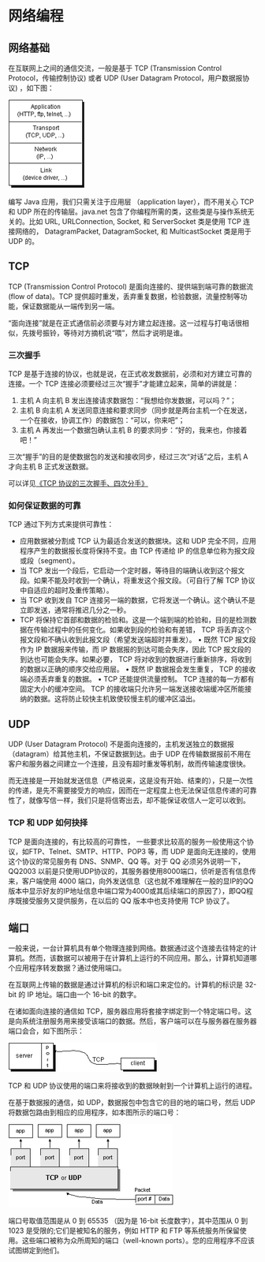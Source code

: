 # 网络编程

## 网络基础

在互联网上之间的通信交流，一般是基于 TCP  (Transmission Control Protocol，传输控制协议) 或者 UDP (User Datagram Protocol，用户数据报协议) ，如下图：

![](../images/net/1netw.gif)

编写 Java 应用，我们只需关注于应用层 （application layer），而不用关心 TCP 和 UDP 所在的传输层。java.net 包含了你编程所需的类，这些类是与操作系统无关的。比如 URL, URLConnection, Socket, 和 ServerSocket 类是使用 TCP 连接网络的， DatagramPacket, DatagramSocket, 和 MulticastSocket 类是用于  UDP  的。

## TCP

TCP (Transmission Control Protocol) 是面向连接的、提供端到端可靠的数据流(flow of data)。TCP 提供超时重发，丢弃重复数据，检验数据，流量控制等功能，保证数据能从一端传到另一端。 

“面向连接”就是在正式通信前必须要与对方建立起连接。这一过程与打电话很相似，先拨号振铃，等待对方摘机说“喂”，然后才说明是谁。

### 三次握手

TCP 是基于连接的协议，也就是说，在正式收发数据前，必须和对方建立可靠的连接。一个 TCP 连接必须要经过三次“握手”才能建立起来，简单的讲就是：

1. 主机 A 向主机 B 发出连接请求数据包：“我想给你发数据，可以吗？”；
2. 主机 B 向主机 A 发送同意连接和要求同步（同步就是两台主机一个在发送，一个在接收，协调工作）的数据包：“可以，你来吧”；
3. 主机 A 再发出一个数据包确认主机 B 的要求同步：“好的，我来也，你接着吧！”

三次“握手”的目的是使数据包的发送和接收同步，经过三次“对话”之后，主机 A 才向主机 B 正式发送数据。

可以详见[《TCP 协议的三次握手、四次分手》](http://www.waylau.com/tcp-connect-and-close/)

### 如何保证数据的可靠

TCP 通过下列方式来提供可靠性：

* 应用数据被分割成 TCP 认为最适合发送的数据块。这和 UDP 完全不同，应用程序产生的数据报长度将保持不变。由 TCP 传递给 IP 的信息单位称为报文段或段（segment）。
* 当 TCP 发出一个段后，它启动一个定时器，等待目的端确认收到这个报文段。如果不能及时收到一个确认，将重发这个报文段。（可自行了解 TCP 协议中自适应的超时及重传策略）。
* 当  TCP 收到发自  TCP 连接另一端的数据，它将发送一个确认。这个确认不是立即发送，通常将推迟几分之一秒。
*  TCP 将保持它首部和数据的检验和。这是一个端到端的检验和，目的是检测数据在传输过程中的任何变化。如果收到段的检验和有差错，  TCP 将丢弃这个报文段和不确认收到此报文段（希望发送端超时并重发）。
• 既然 TCP 报文段作为 IP 数据报来传输，而 IP 数据报的到达可能会失序，因此  TCP 报文段的到达也可能会失序。如果必要，  TCP 将对收到的数据进行重新排序，将收到的数据以正确的顺序交给应用层。
• 既然 IP 数据报会发生重复，  TCP 的接收端必须丢弃重复的数据。
•  TCP 还能提供流量控制。 TCP 连接的每一方都有固定大小的缓冲空间。 TCP 的接收端只允许另一端发送接收端缓冲区所能接纳的数据。这将防止较快主机致使较慢主机的缓冲区溢出。

## UDP

UDP (User Datagram Protocol) 不是面向连接的，主机发送独立的数据报（datagram）给其他主机，不保证数据到达。由于 UDP 在传输数据报前不用在客户和服务器之间建立一个连接，且没有超时重发等机制，故而传输速度很快。 

而无连接是一开始就发送信息（严格说来，这是没有开始、结束的），只是一次性的传递，是先不需要接受方的响应，因而在一定程度上也无法保证信息传递的可靠性了，就像写信一样，我们只是将信寄出去，却不能保证收信人一定可以收到。

### TCP 和 UDP 如何抉择

TCP 是面向连接的，有比较高的可靠性， 一些要求比较高的服务一般使用这个协议，如FTP、Telnet、SMTP、HTTP、POP3 等，而 UDP 是面向无连接的，使用这个协议的常见服务有 DNS、SNMP、QQ 等。对于 QQ 必须另外说明一下，QQ2003 以前是只使用UDP协议的，其服务器使用8000端口，侦听是否有信息传来，客户端使用 4000 端口，向外发送信息（这也就不难理解在一般的显IP的QQ版本中显示好友的IP地址信息中端口常为4000或其后续端口的原因了），即QQ程序既接受服务又提供服务，在以后的 QQ 版本中也支持使用 TCP 协议了。

## 端口

一般来说，一台计算机具有单个物理连接到网络。数据通过这个连接去往特定的计算机。然而，该数据可以被用于在计算机上运行的不同应用。那么，计算机知道哪个应用程序转发数据？通过使用端口。

在互联网上传输的数据是通过计算机的标识和端口来定位的。计算机的标识是 32-bit  的 IP 地址。端口由一个 16-bit 的数字。

在诸如面向连接的通信如 TCP，服务器应用将套接字绑定到一个特定端口号。这是向系统注册服务用来接受该端口的数据。然后，客户端可以在与服务器在服务器端口会合，如下图所示：

![](../images/net/2tcp.gif)

TCP 和 UDP 协议使用的端口来将接收到的数据映射到一个计算机上运行的进程。

在基于数据报的通信，如 UDP，数据报包中包含它的目的地的端口号，然后 UDP 将数据包路由到相应的应用程序，如本图所示的端口号：

![](../images/net/3tcpudp.gif)

端口号取值范围是从 0 到 65535 （因为是 16-bit 长度数字），其中范围从 0 到1023 是受限的;它们是被知名的服务，例如 HTTP 和 FTP 等系统服务所保留使用。这些端口被称为众所周知的端口（well-known ports）。您的应用程序不应该试图绑定到他们。